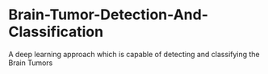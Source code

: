 # Brain-Tumor-Detection-And-Classification
A deep learning approach which is capable of detecting and classifying the Brain Tumors
